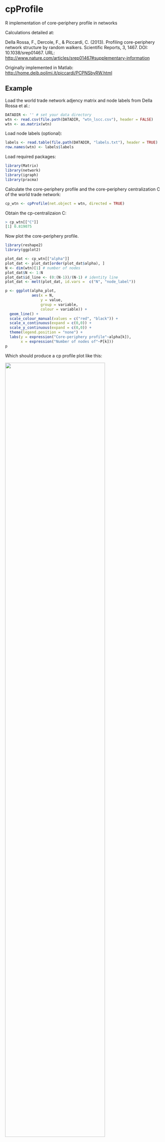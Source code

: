 # cpProfile

R implementation of core-periphery profile in networks

Calculations detailed at:

Della Rossa, F., Dercole, F., & Piccardi, C. (2013). Profiling core-periphery network structure by random walkers. Scientific Reports, 3, 1467. DOI: 10.1038/srep01467. URL: http://www.nature.com/articles/srep01467#supplementary-information

Originally implemented in Matlab: http://home.deib.polimi.it/piccardi/PCPNSbyRW.html

## Example

Load the world trade network adjency matrix and node labels from Della Rossa et al.:

```r
DATADIR <- '' # set your data directory
wtn <- read.csv(file.path(DATADIR, "wtn_lscc.csv"), header = FALSE)
wtn <- as.matrix(wtn)
```

Load node labels (optional):

```r
labels <- read.table(file.path(DATADIR, "labels.txt"), header = TRUE)
row.names(wtn) <- labels$labels
```

Load required packages:

```r
library(Matrix)
library(network)
library(igraph)
library(pracma)
```

Calculate the core-periphery profile and the core-periphery centralization C of the world trade network:

```r
cp_wtn <- cpProfile(net.object = wtn, directed = TRUE)
```

Obtain the cp-centralizaion C:

```r
> cp_wtn[["C"]]
[1] 0.819075
```

Now plot the core-periphery profile.

```r
library(reshape2)
library(ggplot2)

plot_dat <- cp_wtn[["alpha"]]
plot_dat <- plot_dat[order(plot_dat$alpha), ]
N <- dim(wtn)[1] # number of nodes
plot_dat$N <- 1:N
plot_dat$id_line <- (0:(N-1))/(N-1) # identity line
plot_dat <- melt(plot_dat, id.vars =  c("N", "node_label"))

p <- ggplot(alpha_plot,
            aes(x = N,
                y = value,
                group = variable,
                colour = variable)) +
  geom_line() +
  scale_colour_manual(values = c("red", "black")) +
  scale_x_continuous(expand = c(0,0)) +
  scale_y_continuous(expand = c(0,0)) +
  theme(legend.position = "none") +
  labs(y = expression("Core-periphery profile"~alpha[k]),
       x = expression("Number of nodes of"~P[k]))
p
```

Which should produce a cp profile plot like this:

<img src="../cp_wtn.png" width="80%">

